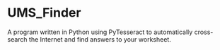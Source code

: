 # UMS_Finder
A program written in Python using PyTesseract to automatically cross-search the Internet and find answers to your worksheet.
